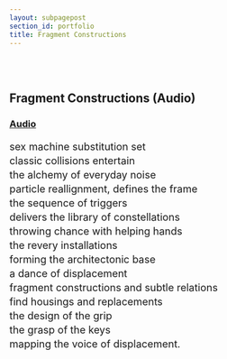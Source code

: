 ```yaml
---
layout: subpagepost
section_id: portfolio
title: Fragment Constructions
---
```

<br>
<div class="full">
    <div class="row">
         <div class="large-12 large-centered columns">
        </div>
    </div>
<br>
<div class="Text_works">
<div class="Text_title_works">
<h2>Fragment Constructions (Audio) </h2>
<a href="https://drive.google.com/file/d/18rZfcEpCo0Etl7CIPgaPbREiKHdvEFkI/view?usp=sharing"><h3>Audio</h3></a>
</div>
<p style="line-height:25px; font-size: 18px">
sex machine substitution set<br>
classic collisions entertain<br>
the alchemy of everyday noise<br>
particle reallignment, defines the frame<br>
the sequence of triggers<br>
delivers the library of constellations<br>
throwing chance with helping hands<br>
the revery installations<br>
forming the architectonic base<br>
a dance of displacement<br>
fragment constructions and subtle relations<br>
find housings and replacements<br>
the design of the grip<br>
the grasp of the keys<br>
mapping the voice of displacement.<br>
</p>
</div>
</div>
<br>